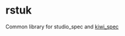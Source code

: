 rstuk
==========

Common library for studio\_spec and [kiwi\_spec](https://github.com/openSUSE/kiwi_spec)

